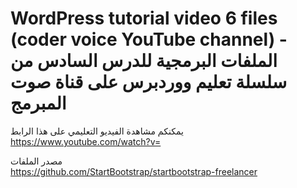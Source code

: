 # WordPress tutorial video 6 files (coder voice YouTube channel) - الملفات البرمجية للدرس السادس من سلسلة تعليم ووردبرس على قناة صوت المبرمج 

يمكنكم مشاهدة الفيديو التعليمي على هذا الرابط  
https://www.youtube.com/watch?v=


مصدر الملفات  
https://github.com/StartBootstrap/startbootstrap-freelancer
